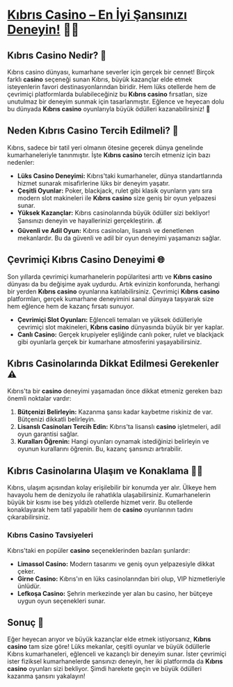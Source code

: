 # [Kıbrıs Casino – En İyi Şansınızı Deneyin!](https://casinotr.link/gWCRZ4) 🎰💸

## Kıbrıs Casino Nedir? 🎲

Kıbrıs casino dünyası, kumarhane severler için gerçek bir cennet! Birçok farklı **casino** seçeneği sunan Kıbrıs, büyük kazançlar elde etmek isteyenlerin favori destinasyonlarından biridir. Hem lüks otellerde hem de çevrimiçi platformlarda bulabileceğiniz bu **Kıbrıs casino** fırsatları, size unutulmaz bir deneyim sunmak için tasarlanmıştır. Eğlence ve heyecan dolu bu dünyada **Kıbrıs casino** oyunlarıyla büyük ödülleri kazanabilirsiniz! 🎉

## Neden Kıbrıs Casino Tercih Edilmeli? 💎

Kıbrıs, sadece bir tatil yeri olmanın ötesine geçerek dünya genelinde kumarhaneleriyle tanınmıştır. İşte **Kıbrıs casino** tercih etmeniz için bazı nedenler:

- **Lüks Casino Deneyimi:** Kıbrıs'taki kumarhaneler, dünya standartlarında hizmet sunarak misafirlerine lüks bir deneyim yaşatır.
- **Çeşitli Oyunlar:** Poker, blackjack, rulet gibi klasik oyunların yanı sıra modern slot makineleri ile **Kıbrıs casino** size geniş bir oyun yelpazesi sunar.
- **Yüksek Kazançlar:** Kıbrıs casinolarında büyük ödüller sizi bekliyor! Şansınızı deneyin ve hayallerinizi gerçekleştirin. 💰
- **Güvenli ve Adil Oyun:** Kıbrıs casinoları, lisanslı ve denetlenen mekanlardır. Bu da güvenli ve adil bir oyun deneyimi yaşamanızı sağlar.

## Çevrimiçi Kıbrıs Casino Deneyimi 🌐

Son yıllarda çevrimiçi kumarhanelerin popülaritesi arttı ve **Kıbrıs casino** dünyası da bu değişime ayak uydurdu. Artık evinizin konforunda, herhangi bir yerden **Kıbrıs casino** oyunlarına katılabilirsiniz. Çevrimiçi **Kıbrıs casino** platformları, gerçek kumarhane deneyimini sanal dünyaya taşıyarak size hem eğlence hem de kazanç fırsatı sunuyor.

- **Çevrimiçi Slot Oyunları:** Eğlenceli temaları ve yüksek ödülleriyle çevrimiçi slot makineleri, **Kıbrıs casino** dünyasında büyük bir yer kaplar.
- **Canlı Casino:** Gerçek krupiyeler eşliğinde canlı poker, rulet ve blackjack gibi oyunlarla gerçek bir kumarhane atmosferini yaşayabilirsiniz.

## Kıbrıs Casinolarında Dikkat Edilmesi Gerekenler ⚠️

Kıbrıs'ta bir **casino** deneyimi yaşamadan önce dikkat etmeniz gereken bazı önemli noktalar vardır:

1. **Bütçenizi Belirleyin:** Kazanma şansı kadar kaybetme riskiniz de var. Bütçenizi dikkatli belirleyin.
2. **Lisanslı Casinoları Tercih Edin:** Kıbrıs'ta lisanslı **casino** işletmeleri, adil oyun garantisi sağlar.
3. **Kuralları Öğrenin:** Hangi oyunları oynamak istediğinizi belirleyin ve oyunun kurallarını öğrenin. Bu, kazanç şansınızı artırabilir.

## Kıbrıs Casinolarına Ulaşım ve Konaklama 🚗🏨

Kıbrıs, ulaşım açısından kolay erişilebilir bir konumda yer alır. Ülkeye hem havayolu hem de denizyolu ile rahatlıkla ulaşabilirsiniz. Kumarhanelerin büyük bir kısmı ise beş yıldızlı otellerde hizmet verir. Bu otellerde konaklayarak hem tatil yapabilir hem de **casino** oyunlarının tadını çıkarabilirsiniz.

### Kıbrıs Casino Tavsiyeleri

Kıbrıs'taki en popüler **casino** seçeneklerinden bazıları şunlardır:

- **Limassol Casino:** Modern tasarımı ve geniş oyun yelpazesiyle dikkat çeker.
- **Girne Casino:** Kıbrıs'ın en lüks casinolarından biri olup, VIP hizmetleriyle ünlüdür.
- **Lefkoşa Casino:** Şehrin merkezinde yer alan bu casino, her bütçeye uygun oyun seçenekleri sunar.

## Sonuç 🎯

Eğer heyecan arıyor ve büyük kazançlar elde etmek istiyorsanız, **Kıbrıs casino** tam size göre! Lüks mekanlar, çeşitli oyunlar ve büyük ödüllerle Kıbrıs kumarhaneleri, eğlenceli ve kazançlı bir deneyim sunar. İster çevrimiçi ister fiziksel kumarhanelerde şansınızı deneyin, her iki platformda da **Kıbrıs casino** oyunları sizi bekliyor. Şimdi harekete geçin ve büyük ödülleri kazanma şansını yakalayın!

